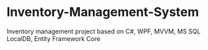 # Inventory-Management-System

Inventory management project based on C#, WPF, MVVM, MS SQL LocalDB, Entity Framework Core

